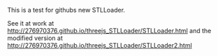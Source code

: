 This is a test for githubs new STLLoader.

See it at work at http://276970376.github.io/threejs_STLLoader/STLLoader.html and the modified version at http://276970376.github.io/threejs_STLLoader/STLLoader2.html
